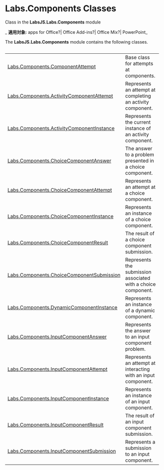 
# Labs.Components Classes
Class in the  **LabsJS.Labs.Components** module

 _ **適用対象:** apps for Office?| Office Add-ins?| Office Mix?| PowerPoint_

The  **LabsJS.Labs.Components** module contains the following classes.

## 


|||
|:-----|:-----|
|[Labs.Components.ComponentAttempt](../../reference/office-mix/labs.components.componentattempt.md)|Base class for attempts at components.|
|[Labs.Components.ActivityComponentAttempt](../../reference/office-mix/labs.components.activitycomponentattempt.md)|Represents an attempt at completing an activity component.|
|[Labs.Components.ActivityComponentInstance](../../../reference/office-mix/labs.components.activitycomponentinstance.md)|Represents the current instance of an activity component.|
|[Labs.Components.ChoiceComponentAnswer](../../reference/office-mix/labs.components.choicecomponentanswer.md)|The answer to a problem presented in a choice component.|
|[Labs.Components.ChoiceComponentAttempt](../../reference/office-mix/labs.components.choicecomponentattempt.md)|Represents an attempt at a choice component.|
|[Labs.Components.ChoiceComponentInstance](../../../reference/office-mix/labs.components.choicecomponentinstance.md)|Represents an instance of a choice component.|
|[Labs.Components.ChoiceComponentResult](../../reference/office-mix/labs.components.choicecomponentresult.md)|The result of a choice component submission.|
|[Labs.Components.ChoiceComponentSubmission](../../reference/office-mix/labs.components.choicecomponentsubmission.md)|Represents the submission associated with a choice component.|
|[Labs.Components.DynamicComponentInstance](../../../reference/office-mix/labs.components.dynamiccomponentinstance.md)|Represents an instance of a dynamic component.|
|[Labs.Components.InputComponentAnswer](../../reference/office-mix/labs.components.inputcomponentanswer.md)|Represents the answer to an input component problem.|
|[Labs.Components.InputComponentAttempt](../../reference/office-mix/labs.components.inputcomponentattempt.md)|Represents an attempt at interacting with an input component.|
|[Labs.Components.InputComponentInstance](../../../reference/office-mix/labs.components.inputcomponentinstance.md)|Represents an instance of an input component.|
|[Labs.Components.InputComponentResult](../../reference/office-mix/labs.components.inputcomponentresult.md)|The result of an input component submission.|
|[Labs.Components.InputComponentSubmission](../../reference/office-mix/labs.components.inputcomponentsubmission.md)|Represents a submission to an input component.|
